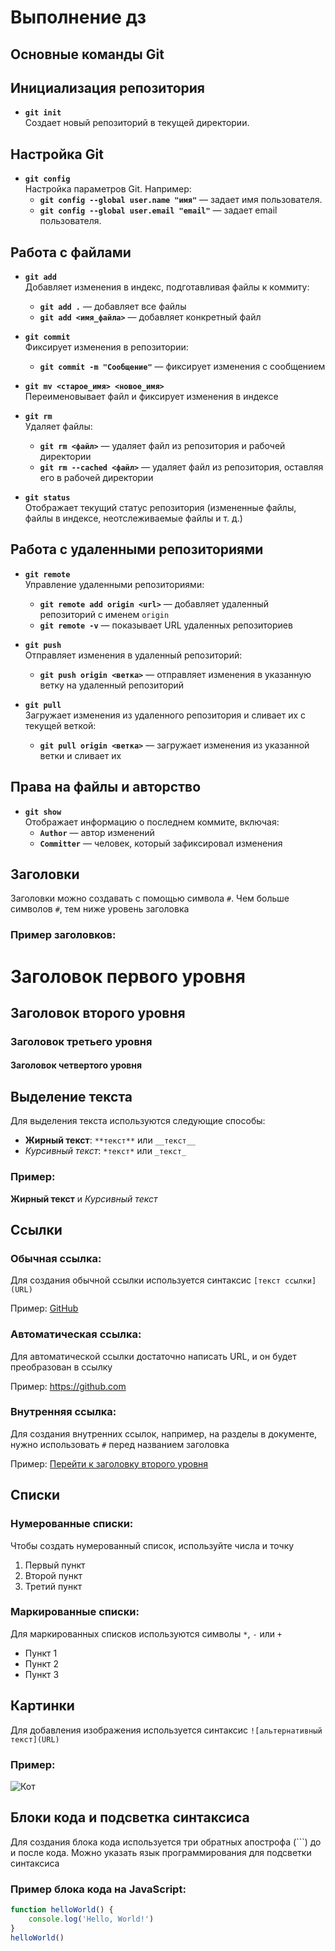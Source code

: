 # Выполнение дз

## Основные команды Git

## Инициализация репозитория

- **`git init`**  
  Создает новый репозиторий в текущей директории.

## Настройка Git

- **`git config`**  
  Настройка параметров Git. Например:
  - **`git config --global user.name "имя"`** — задает имя пользователя.
  - **`git config --global user.email "email"`** — задает email пользователя.

## Работа с файлами

- **`git add`**  
  Добавляет изменения в индекс, подготавливая файлы к коммиту:

  - **`git add .`** — добавляет все файлы
  - **`git add <имя_файла>`** — добавляет конкретный файл

- **`git commit`**  
  Фиксирует изменения в репозитории:
  - **`git commit -m "Сообщение"`** — фиксирует изменения с сообщением
- **`git mv <старое_имя> <новое_имя>`**  
  Переименовывает файл и фиксирует изменения в индексе

- **`git rm`**  
  Удаляет файлы:

  - **`git rm <файл>`** — удаляет файл из репозитория и рабочей директории
  - **`git rm --cached <файл>`** — удаляет файл из репозитория, оставляя его в рабочей директории

- **`git status`**  
  Отображает текущий статус репозитория (измененные файлы, файлы в индексе, неотслеживаемые файлы и т. д.)

## Работа с удаленными репозиториями

- **`git remote`**  
  Управление удаленными репозиториями:

  - **`git remote add origin <url>`** — добавляет удаленный репозиторий с именем `origin`
  - **`git remote -v`** — показывает URL удаленных репозиториев

- **`git push`**  
  Отправляет изменения в удаленный репозиторий:

  - **`git push origin <ветка>`** — отправляет изменения в указанную ветку на удаленный репозиторий

- **`git pull`**  
  Загружает изменения из удаленного репозитория и сливает их с текущей веткой:
  - **`git pull origin <ветка>`** — загружает изменения из указанной ветки и сливает их

## Права на файлы и авторство

- **`git show`**  
  Отображает информацию о последнем коммите, включая:
  - **`Author`** — автор изменений
  - **`Committer`** — человек, который зафиксировал изменения

## Заголовки

Заголовки можно создавать с помощью символа `#`. Чем больше символов `#`, тем ниже уровень заголовка

### Пример заголовков:

# Заголовок первого уровня

## Заголовок второго уровня

### Заголовок третьего уровня

#### Заголовок четвертого уровня

## Выделение текста

Для выделения текста используются следующие способы:

- **Жирный текст**: `**текст**` или `__текст__`
- _Курсивный текст_: `*текст*` или `_текст_`

### Пример:

**Жирный текст** и _Курсивный текст_

## Ссылки

### Обычная ссылка:

Для создания обычной ссылки используется синтаксис `[текст ссылки](URL)`

Пример:
[GitHub](https://github.com)

### Автоматическая ссылка:

Для автоматической ссылки достаточно написать URL, и он будет преобразован в ссылку

Пример:
https://github.com

### Внутренняя ссылка:

Для создания внутренних ссылок, например, на разделы в документе, нужно использовать `#` перед названием заголовка

Пример:
[Перейти к заголовку второго уровня](#заголовок-второго-уровня)

## Списки

### Нумерованные списки:

Чтобы создать нумерованный список, используйте числа и точку

1. Первый пункт
2. Второй пункт
3. Третий пункт

### Маркированные списки:

Для маркированных списков используются символы `*`, `-` или `+`

- Пункт 1
- Пункт 2
- Пункт 3

## Картинки

Для добавления изображения используется синтаксис `![альтернативный текст](URL)`

### Пример:

![Кот](https://i.pinimg.com/736x/a8/e6/80/a8e6802157c5b7b966fe62288460a968.jpg)

## Блоки кода и подсветка синтаксиса

Для создания блока кода используется три обратных апострофа (```) до и после кода. Можно указать язык программирования для подсветки синтаксиса

### Пример блока кода на JavaScript:

```javascript
function helloWorld() {
	console.log('Hello, World!')
}
helloWorld()
```
